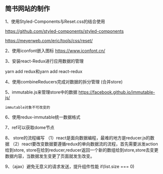 
## 简书网站的制作

1、使用Styled-Components与Reset.css的结合使用

https://github.com/styled-components/styled-components

https://meyerweb.com/eric/tools/css/reset/

2、使用iconfont嵌入图标 https://www.iconfont.cn/

3、安装react-Redux进行应用数据的管理

yarn add redux和yarn add react-redux

4、使用combineReducers完成对数据的拆分管理 (合并store)

5、immutable.js来管理store中的数据  https://facebook.github.io/immutable-js/

    immutable对象不可改变的

6、使用redux-immutable统一数据格式

7、ref可以获取dome节点

8、 store的流程编写 
    （1）react是面向数据编程，最难的地方是reducer.js的数据
    （2）react要改变数据要遵循redux的单向数据流的流程，首先需要派发action给到store,
    store在给到reducer,reducer返回一个新的数组给到store,store去变更数据内容，当数据发生变更了页面就发生改变。

9、（ajax）避免无意义的请求发送，提升组件性能  if(list.size === 0) 
